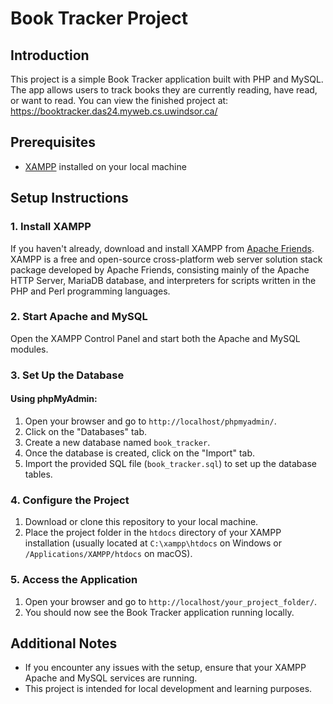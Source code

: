 # Book Tracker Project

## Introduction

This project is a simple Book Tracker application built with PHP and MySQL. The app allows users to track books they are currently reading, have read, or want to read. You can view the finished project at: https://booktracker.das24.myweb.cs.uwindsor.ca/

## Prerequisites

- [XAMPP](https://www.apachefriends.org/index.html) installed on your local machine

## Setup Instructions

### 1. Install XAMPP

If you haven't already, download and install XAMPP from [Apache Friends](https://www.apachefriends.org/index.html). XAMPP is a free and open-source cross-platform web server solution stack package developed by Apache Friends, consisting mainly of the Apache HTTP Server, MariaDB database, and interpreters for scripts written in the PHP and Perl programming languages.

### 2. Start Apache and MySQL

Open the XAMPP Control Panel and start both the Apache and MySQL modules.

### 3. Set Up the Database

#### Using phpMyAdmin:

1. Open your browser and go to `http://localhost/phpmyadmin/`.
2. Click on the "Databases" tab.
3. Create a new database named `book_tracker`.
4. Once the database is created, click on the "Import" tab.
5. Import the provided SQL file (`book_tracker.sql`) to set up the database tables.
   
### 4. Configure the Project

1. Download or clone this repository to your local machine.
2. Place the project folder in the `htdocs` directory of your XAMPP installation (usually located at `C:\xampp\htdocs` on Windows or `/Applications/XAMPP/htdocs` on macOS).

### 5. Access the Application

1. Open your browser and go to `http://localhost/your_project_folder/`.
2. You should now see the Book Tracker application running locally.

## Additional Notes

- If you encounter any issues with the setup, ensure that your XAMPP Apache and MySQL services are running.
- This project is intended for local development and learning purposes.

